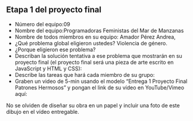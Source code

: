 ## Etapa 1 del proyecto final

- Número del equipo:09 
- Nombre del equipo:Programadoras Feministas del Mar de Manzanas 
- Nombre de todos miembros en su equipo: Amador Pérez Andrea, 
- ¿Qué problema global eligieron ustedes? Violencia de género.
- ¿Porque eligieron ese problema?
- Describan la solución tentativa a ese problema que mostrarán en su proyecto final (el proyecto final será una pieza de arte escrito en JavaScript y HTML y CSS):
- Describe las tareas que hará cada miembro de su grupo:
- Graben un video de 5-min usando el modelo “Entrega 1 Proyecto Final Patrones Hermosos” y pongan el link de su vídeo en YouTube/Vimeo aquí:

No se olviden de diseñar su obra en un papel y incluir una foto de este dibujo en el vídeo entregable.
